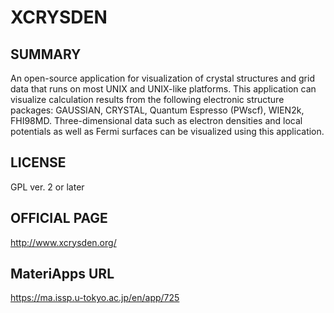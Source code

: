 # XCRYSDEN 

## SUMMARY 

 An open-source application for visualization of crystal structures and grid data that runs on most UNIX and UNIX-like platforms. This application can visualize calculation results from the following electronic structure packages: GAUSSIAN, CRYSTAL, Quantum Espresso (PWscf), WIEN2k, FHI98MD. Three-dimensional data such as electron densities and local potentials as well as Fermi surfaces can be visualized using this application.

## LICENSE 

 GPL ver. 2 or later

## OFFICIAL PAGE 

 http://www.xcrysden.org/

## MateriApps URL 

 https://ma.issp.u-tokyo.ac.jp/en/app/725

